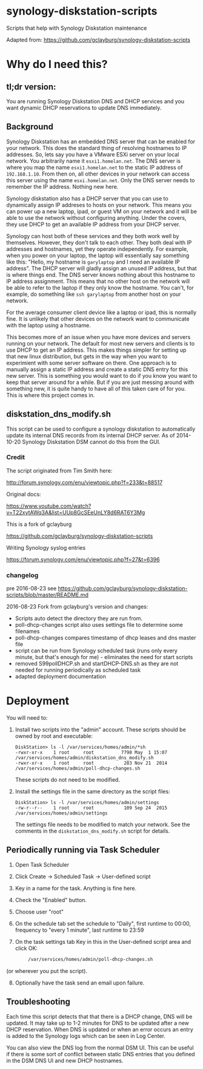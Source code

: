 synology-diskstation-scripts
============================

Scripts that help with Synology Diskstation maintenance

Adapted from: https://github.com/gclayburg/synology-diskstation-scripts

# Why do I need this?

## tl;dr version:  
You are running Synology Diskstation DNS and DHCP services and you want dynamic DHCP reservations to update DNS immediately.

## Background
Synology Diskstation has an embedded DNS server that can be enabled for your network.  This does the standard thing of resolving hostnames to IP addresses.  So, lets say you have a VMware ESXi server on your local network. You arbitrarily name it `esxi1.homelan.net`.   The DNS server is where you map the name `esxi1.homelan.net` to the static IP address of `192.168.1.10`.  From then on, all other devices in your network can access this server using the name `esxi.homelan.net`.  Only the DNS server needs to remember the IP address.  Nothing new here.

Synology diskstation also has a DHCP server that you can use to dynamically assign IP addreses to hosts on your network.  This means you can power up a new laptop, ipad, or guest VM on your network and it will be able to use the network without configuring anything.  Under the covers, they use DHCP to get an available IP address from your DHCP server.

Synology can host both of these services and they both work well by themselves.  However, they don't talk to each other.  They both deal with IP addresses and hostnames, yet they operate independently.  For example, when you power on your laptop, the laptop will essentially say something like this:  "Hello, my hostname is `garylaptop` and I need an available IP address".  The DHCP server will gladly assign an unused IP address, but that is where things end.  The DNS server knows nothing about this hostname to IP address assignment.  This means that no other host on the network will be able to refer to the laptop if they only know the hostname.  You can't, for example, do something like `ssh garylaptop` from another host on your network.

For the average consumer client device like a laptop or ipad, this is normally fine.  It is unlikely that other devices on the network want to communicate with the laptop using a hostname.

This becomes more of an issue when you have more devices and servers running on your network.  The default for most new servers and clients is to use DHCP to get an IP address.  This makes things simpler for setting up that new linux distribution, but gets in the way when you want to experimient with some server software on there.  One approach is to manually assign a static IP address and create a static DNS entry for this new server.  This is something you would want to do if you know you want to keep that server around for a while.  But if you are just messing around with something new, it is quite handy to have all of this taken care of for you.  This is where this project comes in.

## diskstation_dns_modify.sh

This script can be used to configure a synology diskstation to automatically update its internal DNS records from its internal DHCP server.  As of 2014-10-20 Synology Diskstation DSM cannot do this from the GUI.

### Credit

The script originated from Tim Smith here:

http://forum.synology.com/enu/viewtopic.php?f=233&t=88517

Original docs:

https://www.youtube.com/watch?v=T22xytAWq3A&list=UUp8GcSEeUnLY8d6RAT6Y3Mg

This is a fork of gclayburg

https://github.com/gclayburg/synology-diskstation-scripts

Writing Synology syslog entries

https://forum.synology.com/enu/viewtopic.php?f=27&t=6396

### changelog

pre 2016-08-23 see https://github.com/gclayburg/synology-diskstation-scripts/blob/master/README.md

2016-08-23  Fork from gclayburg's version and changes:

* Scripts auto detect the directory they are run from.
* poll-dhcp-changes script also uses settings file to determine some filenames
* poll-dhcp-changes compares timestamp of dhcp leases and dns master file
* script can be run from Synology scheduled task (runs only every minute, but that's enough for me) -  eliminates the need for start scripts
* removed S99pollDHCP.sh and startDHCP-DNS.sh as they are not needed for running periodically as scheduled task
* adapted deployment documentation

# Deployment

You will need to:

1. Install two scripts into the "admin" account.  These scripts should be owned by root and executable:

    ```
    DiskStation> ls -l /var/services/homes/admin/*sh
    -rwxr-xr-x    1 root     root          7798 May  1 15:07 /var/services/homes/admin/diskstation_dns_modify.sh
    -rwxr-xr-x    1 root     root           283 Nov 21  2014 /var/services/homes/admin/poll-dhcp-changes.sh
    ```
   These scripts do not need to be modified.

2. Install the settings file in the same directory as the script files:

    ```
    DiskStation> ls -l /var/services/homes/admin/settings                              
    -rw-r--r--    1 root     root           109 Sep 24  2015 /var/services/homes/admin/settings
    ```

    The settings file needs to be modified to match your network.  See the comments in the `diskstation_dns_modify.sh` script for details.

## Periodically running via Task Scheduler
1.  Open Task Scheduler

2.  Click Create -> Scheduled Task -> User-defined script

3.  Key in a name for the task.  Anything is fine here.

4.  Check the "Enabled" button.

5.  Choose user "root"

6.  On the schedule tab set the schedule to "Daily", first runtime to 00:00, frequency to "every  1 minute", last runtime to 23:59

7. On the task settings tab Key in this in the User-defined script area and click OK:

  ```sh
          /var/services/homes/admin/poll-dhcp-changes.sh
  ```
  (or wherever you put the script).

8. Optionally have the task send an email upon failure.

## Troubleshooting

Each time this script detects that that there is a DHCP change, DNS will be updated.  It may take up to 1-2 minutes for DNS to be updated after a new DHCP reservation. When DNS is updated or when an error occurs an entry is added to the Synology logs which can be seen in Log Center.  

You can also view the DNS log from the normal DSM UI.  This can be useful if there is some sort of conflict between static DNS entries that you defined in the DSM DNS UI and new DHCP hostnames.
